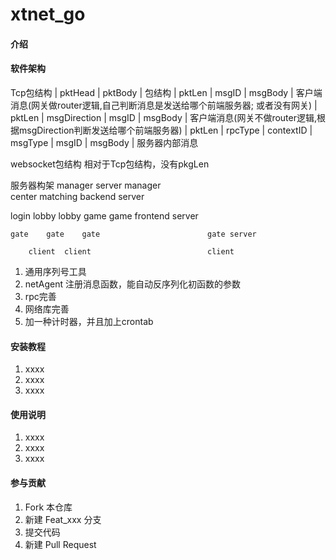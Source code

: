 # xtnet_go

#### 介绍


#### 软件架构
Tcp包结构
| pktHead |                      pktBody                     |    包结构
| pktLen  | msgID |              msgBody                     |    客户端消息(网关做router逻辑,自己判断消息是发送给哪个前端服务器; 或者没有网关)
| pktLen  | msgDirection | msgID |          msgBody          |    客户端消息(网关不做router逻辑,根据msgDirection判断发送给哪个前端服务器)
| pktLen  | rpcType | contextID  | msgType | msgID | msgBody |    服务器内部消息

websocket包结构
相对于Tcp包结构，没有pkgLen


服务器构架
           manager                              server manager  
     center     matching                        backend server

login    lobby  lobby     game  game            frontend server

    gate    gate    gate                        gate server

        client  client                          client


1. 通用序列号工具
2. netAgent 注册消息函数，能自动反序列化初函数的参数
3. rpc完善
4. 网络库完善
5. 加一种计时器，并且加上crontab

#### 安装教程

1.  xxxx
2.  xxxx
3.  xxxx

#### 使用说明

1.  xxxx
2.  xxxx
3.  xxxx

#### 参与贡献

1.  Fork 本仓库
2.  新建 Feat_xxx 分支
3.  提交代码
4.  新建 Pull Request
